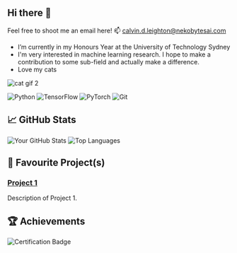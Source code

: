 ## Hi there 👋
Feel free to shoot me an email here!
📫 calvin.d.leighton@nekobytesai.com

- I’m currently in my Honours Year at the University of Technology Sydney
- I'm very interested in machine learning research. I hope to make a contribution to some sub-field and actually make a difference.
- Love my cats

![cat gif 2](https://github.com/cl-117/cl-117/assets/72725446/fd1de39f-3994-4485-b584-925f56f5b972)


![Python](https://img.shields.io/badge/-Python-000?&logo=Python)
![TensorFlow](https://img.shields.io/badge/-TensorFlow-000?&logo=TensorFlow)
![PyTorch](https://img.shields.io/badge/-PyTorch-000?&logo=PyTorch)
![Git](https://img.shields.io/badge/-Git-000?&logo=Git)

## 📈 GitHub Stats
![Your GitHub Stats](https://github-readme-stats.vercel.app/api?username=your-username&show_icons=true&hide_border=true)
![Top Languages](https://github-readme-stats.vercel.app/api/top-langs/?username=your-username&layout=compact)


## 🔧 Favourite Project(s)
### [Project 1](https://github.com/nekovin/COT-Companion)
Description of Project 1.

## 🏆 Achievements
![Certification Badge](https://img.shields.io/badge/Certification-Name-blue)
